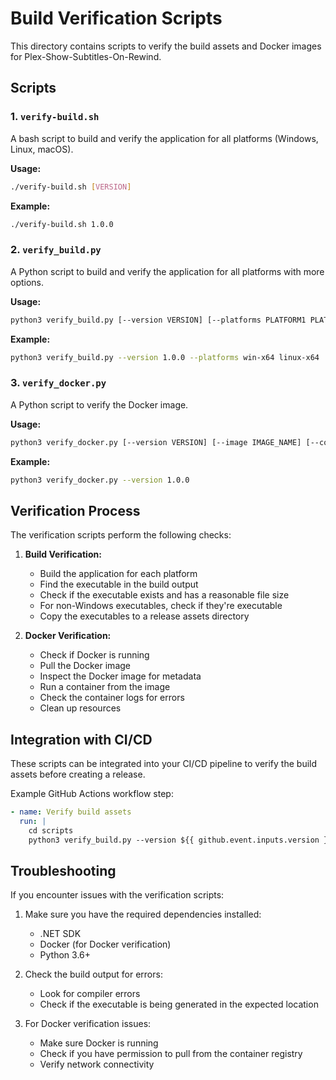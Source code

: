 # Build Verification Scripts

This directory contains scripts to verify the build assets and Docker images for Plex-Show-Subtitles-On-Rewind.

## Scripts

### 1. `verify-build.sh`

A bash script to build and verify the application for all platforms (Windows, Linux, macOS).

**Usage:**
```bash
./verify-build.sh [VERSION]
```

**Example:**
```bash
./verify-build.sh 1.0.0
```

### 2. `verify_build.py`

A Python script to build and verify the application for all platforms with more options.

**Usage:**
```bash
python3 verify_build.py [--version VERSION] [--platforms PLATFORM1 PLATFORM2 ...]
```

**Example:**
```bash
python3 verify_build.py --version 1.0.0 --platforms win-x64 linux-x64
```

### 3. `verify_docker.py`

A Python script to verify the Docker image.

**Usage:**
```bash
python3 verify_docker.py [--version VERSION] [--image IMAGE_NAME] [--container-name NAME] [--config-dir DIR] [--keep-container]
```

**Example:**
```bash
python3 verify_docker.py --version 1.0.0
```

## Verification Process

The verification scripts perform the following checks:

1. **Build Verification:**
   - Build the application for each platform
   - Find the executable in the build output
   - Check if the executable exists and has a reasonable file size
   - For non-Windows executables, check if they're executable
   - Copy the executables to a release assets directory

2. **Docker Verification:**
   - Check if Docker is running
   - Pull the Docker image
   - Inspect the Docker image for metadata
   - Run a container from the image
   - Check the container logs for errors
   - Clean up resources

## Integration with CI/CD

These scripts can be integrated into your CI/CD pipeline to verify the build assets before creating a release.

Example GitHub Actions workflow step:
```yaml
- name: Verify build assets
  run: |
    cd scripts
    python3 verify_build.py --version ${{ github.event.inputs.version }}
```

## Troubleshooting

If you encounter issues with the verification scripts:

1. Make sure you have the required dependencies installed:
   - .NET SDK
   - Docker (for Docker verification)
   - Python 3.6+

2. Check the build output for errors:
   - Look for compiler errors
   - Check if the executable is being generated in the expected location

3. For Docker verification issues:
   - Make sure Docker is running
   - Check if you have permission to pull from the container registry
   - Verify network connectivity